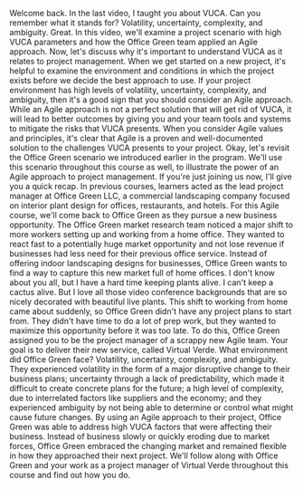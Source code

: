 Welcome back. In the last video, I taught you about VUCA. Can you remember what
it stands for? Volatility, uncertainty, complexity, and ambiguity. Great. In
this video, we'll examine a project scenario with high VUCA parameters and how
the Office Green team applied an Agile approach. Now, let's discuss why it's
important to understand VUCA as it relates to project management. When we get
started on a new project, it's helpful to examine the environment and conditions
in which the project exists before we decide the best approach to use. If your
project environment has high levels of volatility, uncertainty, complexity, and
ambiguity, then it's a good sign that you should consider an Agile approach.
While an Agile approach is not a perfect solution that will get rid of VUCA, it
will lead to better outcomes by giving you and your team tools and systems to
mitigate the risks that VUCA presents. When you consider Agile values and
principles, it's clear that Agile is a proven and well-documented solution to
the challenges VUCA presents to your project. Okay, let's revisit the Office
Green scenario we introduced earlier in the program. We'll use this scenario
throughout this course as well, to illustrate the power of an Agile approach to
project management. If you're just joining us now, I'll give you a quick recap.
In previous courses, learners acted as the lead project manager at Office Green
LLC, a commercial landscaping company focused on interior plant design for
offices, restaurants, and hotels. For this Agile course, we'll come back to
Office Green as they pursue a new business opportunity. The Office Green market
research team noticed a major shift to more workers setting up and working from
a home office. They wanted to react fast to a potentially huge market
opportunity and not lose revenue if businesses had less need for their previous
office service. Instead of offering indoor landscaping designs for businesses,
Office Green wants to find a way to capture this new market full of home
offices. I don't know about you all, but I have a hard time keeping plants
alive. I can't keep a cactus alive. But I love all those video conference
backgrounds that are so nicely decorated with beautiful live plants. This shift
to working from home came about suddenly, so Office Green didn't have any
project plans to start from. They didn't have time to do a lot of prep work, but
they wanted to maximize this opportunity before it was too late. To do this,
Office Green assigned you to be the project manager of a scrappy new Agile team.
Your goal is to deliver their new service, called Virtual Verde. What
environment did Office Green face? Volatility, uncertainty, complexity, and
ambiguity. They experienced volatility in the form of a major disruptive change
to their business plans; uncertainty through a lack of predictability, which
made it difficult to create concrete plans for the future; a high level of
complexity, due to interrelated factors like suppliers and the economy; and they
experienced ambiguity by not being able to determine or control what might cause
future changes. By using an Agile approach to their project, Office Green was
able to address high VUCA factors that were affecting their business. Instead of
business slowly or quickly eroding due to market forces, Office Green embraced
the changing market and remained flexible in how they approached their next
project. We'll follow along with Office Green and your work as a project manager
of Virtual Verde throughout this course and find out how you do.